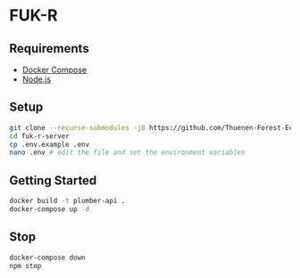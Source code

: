 # FUK-R

## Requirements

- [Docker Compose](https://docs.docker.com/compose/install/)
- [Node.js](https://nodejs.org/en/download/)

## Setup
```bash
git clone --recurse-submodules -j8 https://github.com/Thuenen-Forest-Ecosystems/TFM-R-Server.git
cd fuk-r-server
cp .env.example .env
nano .env # edit the file and set the environment variables
```

## Getting Started

```bash
docker build -t plumber-api .
docker-compose up -d
```

## Stop

```bash
docker-compose down
npm stop
```
